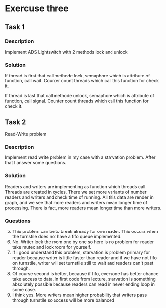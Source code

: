 # Exercuse three

## Task 1
### Description 
Implement ADS Lightswitch with 2 methods lock and unlock
### Solution 
If thread is first that call methode lock, semaphore which is attribute of function,
call wait. Counter count threads which call this function for check it.

If thread is last that call methode unlock, semaphore which is attribute of function,
call signal. Counter count threads which call this function for check it.

## Task 2
Read-Write problem
### Description
Implement read write problem in my case with a starvation problem. After that I answer
some questions.
### Solution 
Readers and writers are implementing as function which threads 
call. Threads are created in cycles. There we set more 
variants of number readers and writers and check time of running.
All this data are render in graph, and we see that more readers
and writers mean longer time of processing. There is fact, more
readers mean longer time than more writers.

### Questions
5. This problem can be to break already for one reader. 
    This occurs when the turnstile does not have a fifo queue implemented.
6. No. Writer lock the room one by one so here is no problem for reader take mutex
    and lock room for yourself.
7. If i good understand this problem, starvation is problem primary for reader 
    because writer is little faster than reader and if we have not fifo on 
    turnstile, writer will set turnstile still to wait and readers can't past 
    through.
8. Of course second is better, because if fifo, everyone has better chance take 
    access to data. In first code from lecture, starvation is something absolutely
    possible because readers can read in never ending loop in some case.
9. I think yes. More writers mean higher probability that writers pass through turnstile
    so access will be more balanced

     